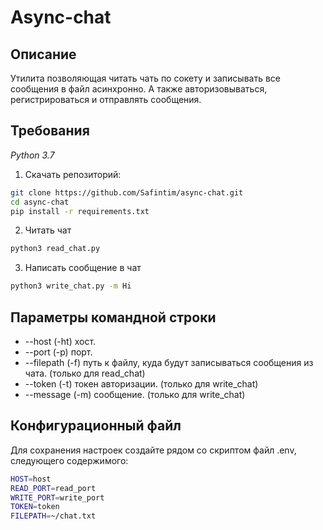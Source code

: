 # Async-chat

## Описание
Утилита позволяющая читать чать по сокету и записывать все сообщения в файл асинхронно.
 А также авторизовываться, регистрироваться и отправлять сообщения.

## Требования

*Python 3.7*


1. Скачать репозиторий:

```sh
git clone https://github.com/Safintim/async-chat.git
cd async-chat 
pip install -r requirements.txt
```

2. Читать чат
```sh
python3 read_chat.py
```

3. Написать сообщение в чат
```sh
python3 write_chat.py -m Hi
```

## Параметры командной строки

- --host (-ht) хост.
- --port (-p) порт.
- --filepath (-f) путь к файлу, куда будут записываться сообщения из чата. (только для read_chat)
- --token (-t) токен авторизации. (только для write_chat)
- --message (-m) сообщение. (только для write_chat)

## Конфигурационный файл

Для сохранения настроек создайте рядом со скриптом файл .env, следующего содержимого:

```sh
HOST=host
READ_PORT=read_port
WRITE_PORT=write_port
TOKEN=token
FILEPATH=~/chat.txt
```